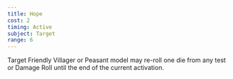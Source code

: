 ```yaml
---
title: Hope
cost: 2
timing: Active
subject: Target
range: 6
---
```

Target Friendly Villager or Peasant model may re-roll one die from any test or Damage Roll until the end of the current activation.